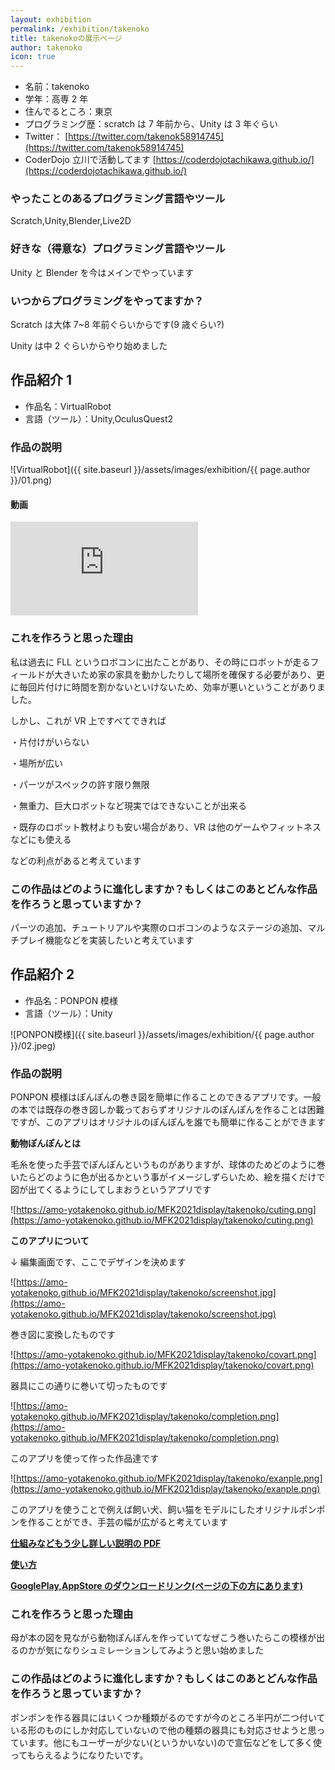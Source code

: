 ```yaml
---
layout: exhibition
permalink: /exhibition/takenoko
title: takenokoの展示ページ
author: takenoko
icon: true
---
```

- 名前：takenoko
- 学年：高専 2 年
- 住んでるところ：東京
- プログラミング歴：scratch は 7 年前から、Unity は 3 年ぐらい
- Twitter： [https://twitter.com/takenok58914745](https://twitter.com/takenok58914745)
- CoderDojo 立川で活動してます [https://coderdojotachikawa.github.io/](https://coderdojotachikawa.github.io/)

### やったことのあるプログラミング言語やツール

Scratch,Unity,Blender,Live2D

### 好きな（得意な）プログラミング言語やツール

Unity と Blender を今はメインでやっています

### いつからプログラミングをやってますか？

Scratch は大体 7~8 年前ぐらいからです(9 歳ぐらい?)

Unity は中 2 ぐらいからやり始めました

## 作品紹介 1

- 作品名：VirtualRobot
- 言語（ツール）：Unity,OculusQuest2

### 作品の説明

![VirtualRobot]({{ site.baseurl }}/assets/images/exhibition/{{ page.author }}/01.png)

#### 動画

<div class="youtube">
  <iframe src="https://www.youtube.com/embed/GkbfF6T2dZw" title="YouTube video player" frameborder="0" allow="accelerometer; autoplay; clipboard-write; encrypted-media; gyroscope; picture-in-picture" allowfullscreen></iframe>
</div>

### これを作ろうと思った理由

私は過去に FLL というロボコンに出たことがあり、その時にロボットが走るフィールドが大きいため家の家具を動かしたりして場所を確保する必要があり、更に毎回片付けに時間を割かないといけないため、効率が悪いということがありました。

しかし、これが VR 上ですべてできれば

・片付けがいらない

・場所が広い

・パーツがスペックの許す限り無限

・無重力、巨大ロボットなど現実ではできないことが出来る

・既存のロボット教材よりも安い場合があり、VR は他のゲームやフィットネスなどにも使える

などの利点があると考えています

### この作品はどのように進化しますか？もしくはこのあとどんな作品を作ろうと思っていますか？

パーツの追加、チュートリアルや実際のロボコンのようなステージの追加、マルチプレイ機能などを実装したいと考えています

## 作品紹介 2

- 作品名：PONPON 模様
- 言語（ツール）：Unity

![PONPON模様]({{ site.baseurl }}/assets/images/exhibition/{{ page.author }}/02.jpeg)

### 作品の説明

PONPON 模様はぽんぽんの巻き図を簡単に作ることのできるアプリです。一般の本では既存の巻き図しか載っておらずオリジナルのぽんぽんを作ることは困難ですが、このアプリはオリジナルのぽんぽんを誰でも簡単に作ることができます

**動物ぽんぽんとは**

毛糸を使った手芸でぽんぽんというものがありますが、球体のためどのように巻いたらどのように色が出るかという事がイメージしずらいため、絵を描くだけで図が出てくるようにしてしまおうというアプリです

![https://amo-yotakenoko.github.io/MFK2021display/takenoko/cuting.png](https://amo-yotakenoko.github.io/MFK2021display/takenoko/cuting.png)

**このアプリについて**

↓ 編集画面です、ここでデザインを決めます

![https://amo-yotakenoko.github.io/MFK2021display/takenoko/screenshot.jpg](https://amo-yotakenoko.github.io/MFK2021display/takenoko/screenshot.jpg)

巻き図に変換したものです

![https://amo-yotakenoko.github.io/MFK2021display/takenoko/covart.png](https://amo-yotakenoko.github.io/MFK2021display/takenoko/covart.png)

器具にこの通りに巻いて切ったものです

![https://amo-yotakenoko.github.io/MFK2021display/takenoko/completion.png](https://amo-yotakenoko.github.io/MFK2021display/takenoko/completion.png)

このアプリを使って作った作品達です

![https://amo-yotakenoko.github.io/MFK2021display/takenoko/exanple.png](https://amo-yotakenoko.github.io/MFK2021display/takenoko/exanple.png)

このアプリを使うことで例えば飼い犬、飼い猫をモデルにしたオリジナルポンポンを作ることができ、手芸の幅が広がると考えています

[**仕組みなどもう少し詳しい説明の PDF**](https://amo-yotakenoko.github.io/MFK2021display/takenoko/takenoko-ponpon.pdf)

[**使い方**](https://amo-yotakenoko.github.io/portfolio/pomo-yo.html)

[**GooglePlay,AppStore のダウンロードリンク(ページの下の方にあります)**](https://amo-yotakenoko.github.io/MFK2021display/takenoko/ponpon)

### これを作ろうと思った理由

母が本の図を見ながら動物ぽんぽんを作っていてなぜこう巻いたらこの模様が出るのかが気になりシュミレーションしてみようと思い始めました

### この作品はどのように進化しますか？もしくはこのあとどんな作品を作ろうと思っていますか？

ポンポンを作る器具にはいくつか種類がるのですが今のところ半円が二つ付いている形のものにしか対応していないので他の種類の器具にも対応させようと思っています。他にもユーザーが少ない(というかいない)ので宣伝などをして多く使ってもらえるようになりたいです。
